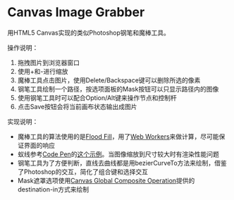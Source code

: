 Canvas Image Grabber
=============

用HTML5 Canvas实现的类似Photoshop钢笔和魔棒工具。

操作说明：

1. 拖拽图片到浏览器窗口
2. 使用+和-进行缩放
3. 魔棒工具点击图片，使用Delete/Backspace键可以删除所选的像素
4. 钢笔工具绘制一个路径，按选项面板的Mask按钮可以只显示路径内的图像
5. 使用钢笔工具时可以配合Option/Alt键来操作节点和控制杆
6. 点击Save按钮会将当前画布状态输出成图片

实现说明：

* 魔棒工具的算法使用的是[Flood Fill](http://en.wikipedia.org/wiki/Flood_fill)，用了[Web Workers](https://developer.mozilla.org/en-US/docs/Web/Guide/Performance/Using_web_workers)来做计算，尽可能保证界面的响应
* 蚁线参考[Code Pen](http://codepen.io/)的[这个示例](codepen.io/sstephenson/pen/LrJIG)。当图像缩放到尺寸较大时有渲染性能问题
* 钢笔工具为了方便判断，直线去曲线都是用bezierCurveTo方法来绘制，借鉴了Photoshop的交互，简化了组合键和选择交互
* Mask遮罩选项使用[Canvas Global Composite Operation](http://www.html5canvastutorials.com/advanced/html5-canvas-global-composite-operations-tutorial/)提供的destination-in方式来绘制
